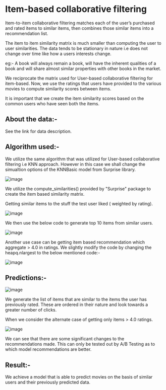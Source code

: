 # Item-based collaborative filtering

Item-to-item collaborative filtering matches each of the user’s purchased and rated items to similar items, then combines those similar items into a recommendation list. 

The item to item similarity matrix is much smaller than computing the user to user similarities. The data tends to be stationary in nature i.e does not change over time like how a users interests change.

eg:- A book will always remain a book, will have the inherent qualities of a book and will share almost similar properties with other books in the market.

We reciprocate the matrix used for User-based collaborative filtering for item-based. Now, we use the ratings that users have provided to the various movies to compute similarity scores between items.

It is important that we create the item similarity scores based on the common users who have seen both the items.

## About the data:-

See the link for data description.

## Algorithm used:-

We utilize the same algorithm that was utilized for User-based collaborative filtering i.e KNN approach. However in this case we shall change the simualtion options of the KNNBasic model from Surprise library.

![image](https://user-images.githubusercontent.com/100412162/179091196-deb35c65-d0d2-4bd4-b7c3-6ec3c5b16bad.png)

We utilize the compute_similarities() provided by "Surprise" package to create the item based similarity matrix.

Getting similar items to the stuff the test user liked ( weighted by rating).

![image](https://user-images.githubusercontent.com/100412162/179091511-3b69e6b5-618c-4b8d-8850-b4247d371faf.png)

We then use the below code to generate top 10 items from similar users.

![image](https://user-images.githubusercontent.com/100412162/179091680-f630af07-30b5-430f-bad3-e165cdde39fc.png)

Another use case can be getting item based recommendation which aggregate > 4.0 in ratings. We slightly modify the code by changing the heapq.nlargest to the below mentioned code:-

![image](https://user-images.githubusercontent.com/100412162/179096616-9418dadf-5b5e-4f2e-bee4-f15411989a20.png)

## Predictions:-

![image](https://user-images.githubusercontent.com/100412162/179091855-bbfdb78e-f67a-44aa-b052-f7e6811ac7e3.png)

We generate the list of items that are similar to the items the user has previously rated. These are ordered in their nature and look towards a greater number of clicks.

When we consider the alternate case of getting only items > 4.0 ratings.

![image](https://user-images.githubusercontent.com/100412162/179096788-0aeef437-8f8a-43b5-8323-788339f8e7a1.png)

We can see that there are some significant changes to the recommendations made. This can only be tested out by A/B Testing as to which model recommendations are better.

## Result:-

We achieve a model that is able to predict movies on the basis of similar users and their previously predicted data.


